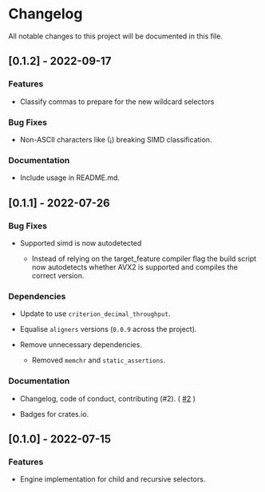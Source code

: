 # Changelog

All notable changes to this project will be documented in this file.

## [0.1.2] - 2022-09-17

### Features

- Classify commas to prepare for the new wildcard selectors

### Bug Fixes

- Non-ASCII characters like (¡) breaking SIMD classification.

### Documentation

- Include usage in README.md.

## [0.1.1] - 2022-07-26

### Bug Fixes

- Supported simd is now autodetected

  - Instead of relying on the target_feature compiler flag
the build script now autodetects whether AVX2
is supported and compiles the correct version.

### Dependencies

- Update to use `criterion_decimal_throughput`.

- Equalise `aligners` versions (`0.0.9` across the project).

- Remove unnecessary dependencies.

  - Removed `memchr` and `static_assertions`.

### Documentation

- Changelog, code of conduct, contributing (#2).
( [#2](https://github.com/V0ldek/rsonpath/issues/2) )

- Badges for crates.io.

## [0.1.0] - 2022-07-15

### Features

- Engine implementation for child and recursive selectors.

<!-- generated by git-cliff -->
